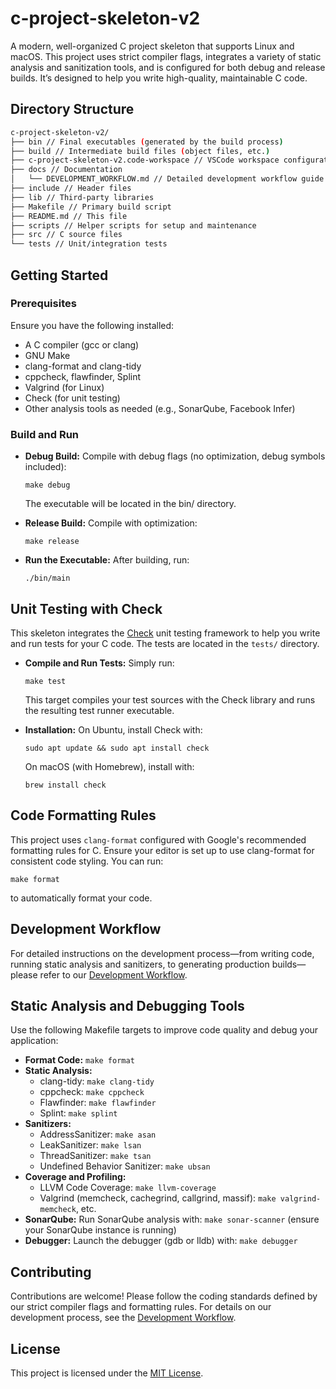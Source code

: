 # c-project-skeleton-v2

A modern, well-organized C project skeleton that supports Linux and macOS. This project uses strict compiler flags, integrates a variety of static analysis and sanitization tools, and is configured for both debug and release builds. It’s designed to help you write high-quality, maintainable C code.

## Directory Structure

```bash
c-project-skeleton-v2/
├── bin // Final executables (generated by the build process)
├── build // Intermediate build files (object files, etc.)
├── c-project-skeleton-v2.code-workspace // VSCode workspace configuration
├── docs // Documentation
│   └── DEVELOPMENT_WORKFLOW.md // Detailed development workflow guide
├── include // Header files
├── lib // Third-party libraries
├── Makefile // Primary build script
├── README.md // This file
├── scripts // Helper scripts for setup and maintenance
├── src // C source files
└── tests // Unit/integration tests
```

## Getting Started

### Prerequisites

Ensure you have the following installed:

- A C compiler (gcc or clang)
- GNU Make
- clang-format and clang-tidy
- cppcheck, flawfinder, Splint
- Valgrind (for Linux)
- Check (for unit testing)
- Other analysis tools as needed (e.g., SonarQube, Facebook Infer)

### Build and Run

- **Debug Build:**
  Compile with debug flags (no optimization, debug symbols included):

  ```
  make debug
  ```

  The executable will be located in the bin/ directory.

- **Release Build:**
  Compile with optimization:

  ```
  make release
  ```

- **Run the Executable:**
  After building, run:

  ```
  ./bin/main
  ```

## Unit Testing with Check

This skeleton integrates the [Check](https://libcheck.github.io/check/) unit testing framework to help you write and run tests for your C code. The tests are located in the `tests/` directory.

- **Compile and Run Tests:**
  Simply run:

  ```
  make test
  ```

  This target compiles your test sources with the Check library and runs the resulting test runner executable.

- **Installation:**
  On Ubuntu, install Check with:

  ```
  sudo apt update && sudo apt install check
  ```

  On macOS (with Homebrew), install with:

  ```
  brew install check
  ```

## Code Formatting Rules

This project uses `clang-format` configured with Google's recommended formatting rules for C. Ensure your editor is set up to use clang-format for consistent code styling. You can run:

```
make format
```

to automatically format your code.

## Development Workflow

For detailed instructions on the development process—from writing code, running static analysis and sanitizers, to generating production builds—please refer to our [Development Workflow](docs/DEVELOPMENT_WORKFLOW.md).

## Static Analysis and Debugging Tools

Use the following Makefile targets to improve code quality and debug your application:

- **Format Code:**
  `make format`
- **Static Analysis:**
  - clang-tidy: `make clang-tidy`
  - cppcheck: `make cppcheck`
  - Flawfinder: `make flawfinder`
  - Splint: `make splint`
- **Sanitizers:**
  - AddressSanitizer: `make asan`
  - LeakSanitizer: `make lsan`
  - ThreadSanitizer: `make tsan`
  - Undefined Behavior Sanitizer: `make ubsan`
- **Coverage and Profiling:**
  - LLVM Code Coverage: `make llvm-coverage`
  - Valgrind (memcheck, cachegrind, callgrind, massif): `make valgrind-memcheck`, etc.
- **SonarQube:**
  Run SonarQube analysis with: `make sonar-scanner` (ensure your SonarQube instance is running)
- **Debugger:**
  Launch the debugger (gdb or lldb) with: `make debugger`

## Contributing

Contributions are welcome! Please follow the coding standards defined by our strict compiler flags and formatting rules. For details on our development process, see the [Development Workflow](docs/DEVELOPMENT_WORKFLOW.md).

## License

This project is licensed under the [MIT License](LICENSE).
